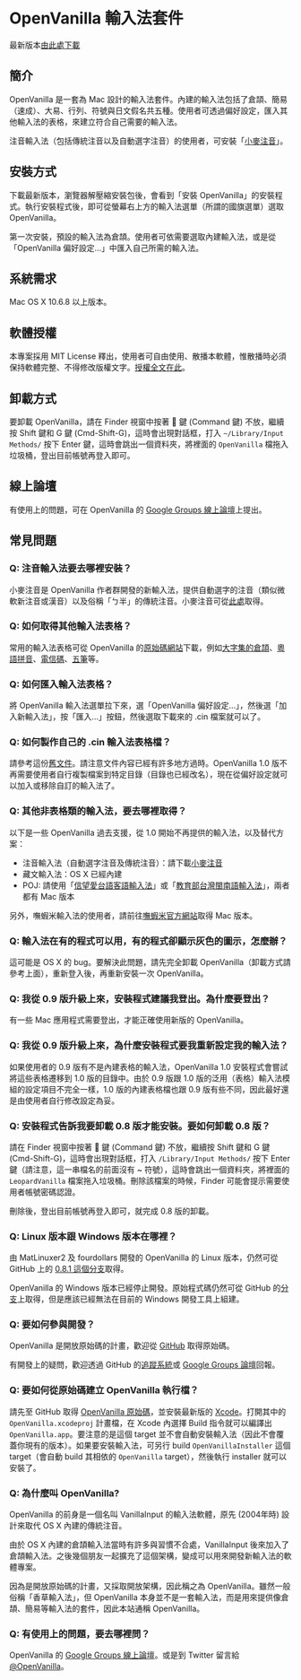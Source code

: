 # OpenVanilla 輸入法套件

最新版本[由此處下載](https://github.com/openvanilla/openvanilla/releases)

## 簡介

OpenVanilla 是一套為 Mac 設計的輸入法套件。內建的輸入法包括了倉頡、簡易（速成）、大易、行列、符號與日文假名共五種。使用者可透過偏好設定，匯入其他輸入法的表格，來建立符合自己需要的輸入法。

注音輸入法（包括傳統注音以及自動選字注音）的使用者，可安裝「[小麥注音](http://mcbopomofo.openvanilla.org)」。

## 安裝方式

下載最新版本，瀏覽器解壓縮安裝包後，會看到「安裝 OpenVanilla」的安裝程式。執行安裝程式後，即可從螢幕右上方的輸入法選單（所謂的國旗選單）選取 OpenVanilla。

第一次安裝，預設的輸入法為倉頡。使用者可依需要選取內建輸入法，或是從「OpenVanilla 偏好設定…」中匯入自己所需的輸入法。

## 系統需求

Mac OS X 10.6.8 以上版本。

## 軟體授權

本專案採用 MIT License 釋出，使用者可自由使用、散播本軟體，惟散播時必須保持軟體完整、不得修改版權文字。[授權全文在此](https://github.com/lukhnos/openvanilla/blob/master/LICENSE.txt)。

## 卸載方式

要卸載 OpenVanilla，請在 Finder 視窗中按著  鍵 (Command 鍵) 不放，繼續按 Shift 鍵和 G 鍵 (Cmd-Shift-G)，這時會出現對話框，打入 `~/Library/Input Methods/` 按下 Enter 鍵，這時會跳出一個資料夾，將裡面的 `OpenVanilla` 檔拖入垃圾桶，登出目前帳號再登入即可。

## 線上論壇

有使用上的問題，可在 OpenVanilla 的 [Google Groups 線上論壇](https://groups.google.com/forum/?fromgroups/openvanilla#!forum/openvanilla)上提出。

## 常見問題

### Q: 注音輸入法要去哪裡安裝？

小麥注音是 OpenVanilla 作者群開發的新輸入法，提供自動選字的注音（類似微軟新注音或漢音）以及俗稱「ㄅ半」的傳統注音。小麥注音可從[此處](http://mcbopomofo.openvanilla.org)取得。

### Q: 如何取得其他輸入法表格？

常用的輸入法表格可從 OpenVanilla 的[原始碼網站](https://github.com/lukhnos/openvanilla/tree/master/DataTables)下載，例如[大字集的倉頡](https://raw.github.com/lukhnos/openvanilla/master/DataTables/cj-ext.cin)、[粵語拼音](https://raw.github.com/lukhnos/openvanilla/master/DataTables/jyutping.cin)、[電信碼](https://raw.github.com/lukhnos/openvanilla/master/DataTables/telecode.cin)、[五筆](https://raw.github.com/lukhnos/openvanilla/master/DataTables/wubizixing.cin)等。

### Q: 如何匯入輸入法表格？

將 OpenVanilla 輸入法選單拉下來，選「OpenVanilla 偏好設定…」，然後選「加入新輸入法」，按「匯入…」按鈕，然後選取下載來的 .cin 檔案就可以了。

### Q: 如何製作自己的 .cin 輸入法表格檔？

請參考這份[舊文件](CinHowTo.markdown)。請注意文件內容已經有許多地方過時。OpenVanilla 1.0 版不再需要使用者自行複製檔案到特定目錄（目錄也已經改名），現在從偏好設定就可以加入或移除自訂的輸入法了。

### Q: 其他非表格類的輸入法，要去哪裡取得？

以下是一些 OpenVanilla 過去支援，從 1.0 開始不再提供的輸入法，以及替代方案：

* 注音輸入法（自動選字注音及傳統注音）：請下載[小麥注音](http://mcbopomofo.openvanilla.org)
* 藏文輸入法：OS X 已經內建
* POJ: 請使用「[信望愛台語客語輸入法](http://taigi.fhl.net/TaigiIME/)」或「[教育部台灣閩南語輸入法](http://www.edu.tw/mandr/download.aspx?download_sn=3015&pages=0&site_content_sn=3364)」，兩者都有 Mac 版本

另外，嘸蝦米輸入法的使用者，請前往[嘸蝦米官方網站](http://boshiamy.com)取得 Mac 版本。

### Q: 輸入法在有的程式可以用，有的程式卻顯示灰色的圖示，怎麼辦？

這可能是 OS X 的 bug。要解決此問題，請先完全卸載 OpenVanilla（卸載方式請參考上面），重新登入後，再重新安裝一次 OpenVanilla。

<a id="why-logout-is-needed"></a>

### Q: 我從 0.9 版升級上來，安裝程式建議我登出。為什麼要登出？

有一些 Mac 應用程式需要登出，才能正確使用新版的 OpenVanilla。

<a id="migrate-from-old-openvanilla"></a>

### Q: 我從 0.9 版升級上來，為什麼安裝程式要我重新設定我的輸入法？

如果使用者的 0.9 版有不是內建表格的輸入法，OpenVanilla 1.0 安裝程式會嘗試將這些表格遷移到 1.0 版的目錄中。由於 0.9 版跟 1.0 版的泛用（表格）輸入法模組的設定項目不完全一樣，1.0 版的內建表格檔也跟 0.9 版有些不同，因此最好還是由使用者自行修改設定為妥。

### Q: 安裝程式告訴我要卸載 0.8 版才能安裝。要如何卸載 0.8 版？

請在 Finder 視窗中按著  鍵 (Command 鍵) 不放，繼續按 Shift 鍵和 G 鍵 (Cmd-Shift-G)，這時會出現對話框，打入 `/Library/Input Methods/` 按下 Enter 鍵（請注意，這一串檔名的前面沒有 ~ 符號），這時會跳出一個資料夾，將裡面的 `LeopardVanilla` 檔案拖入垃圾桶。刪除該檔案的時候，Finder 可能會提示需要使用者帳號密碼認證。

刪除後，登出目前帳號再登入即可，就完成 0.8 版的卸載。

### Q: Linux 版本跟 Windows 版本在哪裡？

由 MatLinuxer2 及 fourdollars 開發的 OpenVanilla 的 Linux 版本，仍然可從 GitHub 上的 [0.8.1 這個分支](https://github.com/lukhnos/openvanilla/tree/0.8.1)取得。

OpenVanilla 的 Windows 版本已經停止開發。原始程式碼仍然可從 GitHub 的[分支](https://github.com/lukhnos/openvanilla/tree/0.8.1)上取得，但是應該已經無法在目前的 Windows 開發工具上組建。

### Q: 要如何參與開發？

OpenVanilla 是開放原始碼的計畫，歡迎從 [GitHub](https://github.com/lukhnos/openvanilla/) 取得原始碼。

有開發上的疑問，歡迎透過 GitHub 的[追蹤系統](https://github.com/lukhnos/openvanilla/issues)或 [Google Groups 論壇](https://groups.google.com/forum/?fromgroups/openvanilla#!forum/openvanilla)回報。

### Q: 要如何從原始碼建立 OpenVanilla 執行檔？

請先至 GitHub 取得 [OpenVanilla 原始碼](https://github.com/lukhnos/openvanilla)，並安裝最新版的 [Xcode](https://itunes.apple.com/us/app/xcode/id497799835?mt=12)。打開其中的 `OpenVanilla.xcodeproj` 計畫檔，在 Xcode 內選擇 Build 指令就可以編譯出 `OpenVanilla.app`。要注意的是這個 target 並不會自動安裝輸入法（因此不會覆蓋你現有的版本）。如果要安裝輸入法，可另行 build `OpenVanillaInstaller` 這個 target（會自動 build 其相依的 `OpenVanilla` target），然後執行 installer 就可以安裝了。

### Q: 為什麼叫 OpenVanilla?

OpenVanilla 的前身是一個名叫 VanillaInput 的輸入法軟體，原先 (2004年時) 設計來取代 OS X 內建的傳統注音。

由於 OS X 內建的倉頡輸入法當時有許多與習慣不合處，VanillaInput 後來加入了倉頡輸入法。之後幾個朋友一起擴充了這個架構，變成可以用來開發新輸入法的軟體專案。

因為是開放原始碼的計畫，又採取開放架構，因此稱之為 OpenVanilla。雖然一般俗稱「香草輸入法」，但 OpenVanilla 本身並不是一套輸入法，而是用來提供像倉頡、簡易等輸入法的套件，因此本站通稱 OpenVanilla。

### Q: 有使用上的問題，要去哪裡問？

OpenVanilla 的 [Google Groups 線上論壇](https://groups.google.com/forum/?fromgroups/openvanilla#!forum/openvanilla)。或是到 Twitter 留言給 [@OpenVanilla](https://twitter.com/OpenVanilla)。
